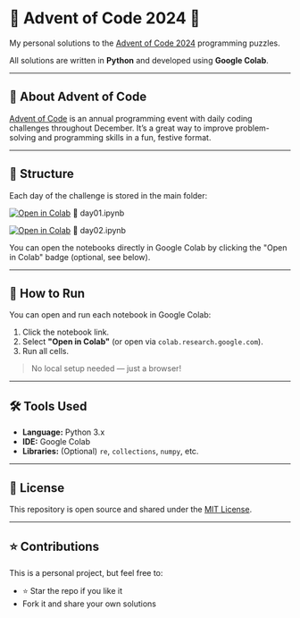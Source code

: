 # 🎄 Advent of Code 2024 🎄

My personal solutions to the [Advent of Code 2024](https://adventofcode.com/2024) programming puzzles.

All solutions are written in **Python** and developed using **Google Colab**.

---

## 🧩 About Advent of Code

[Advent of Code](https://adventofcode.com) is an annual programming event with daily coding challenges throughout December. It’s a great way to improve problem-solving and programming skills in a fun, festive format.

---

## 📂 Structure

Each day of the challenge is stored in the main folder:

[![Open in Colab](https://colab.research.google.com/assets/colab-badge.svg)](https://colab.research.google.com/github/your-username/Advent-of-code-2024/blob/main/Day01/day01.ipynb)
📄 day01.ipynb

[![Open in Colab](https://colab.research.google.com/assets/colab-badge.svg)](https://colab.research.google.com/github/your-username/Advent-of-code-2024/blob/main/Day01/day01.ipynb)
📄 day02.ipynb

You can open the notebooks directly in Google Colab by clicking the "Open in Colab" badge (optional, see below).

---

## 🚀 How to Run

You can open and run each notebook in Google Colab:

1. Click the notebook link.
2. Select **"Open in Colab"** (or open via `colab.research.google.com`).
3. Run all cells.

> No local setup needed — just a browser!

---

## 🛠️ Tools Used

- **Language:** Python 3.x  
- **IDE:** Google Colab  
- **Libraries:** (Optional) `re`, `collections`, `numpy`, etc.

---

## 📜 License

This repository is open source and shared under the [MIT License](LICENSE).

---

## ⭐️ Contributions

This is a personal project, but feel free to:
- ⭐️ Star the repo if you like it
- Fork it and share your own solutions
